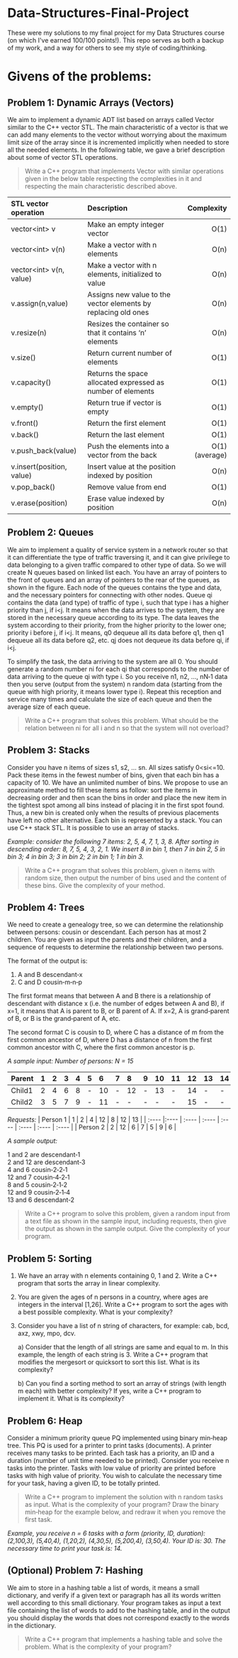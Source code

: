 # Data-Structures-Final-Project
These were my solutions to my final project for my Data Structures course (on which I've earned 100/100 points!). This repo serves as both a backup of my work, and a way for others to see my style of coding/thinking.

# Givens of the problems:

## Problem 1: Dynamic Arrays (Vectors)
We aim to implement a dynamic ADT list based on arrays called Vector similar to the C++ vector STL. The
main characteristic of a vector is that we can add many elements to the vector without worrying about
the maximum limit size of the array since it is incremented implicitly when needed to store all the needed
elements. In the following table, we gave a brief description about some of vector STL operations.
>Write a C++ program that implements Vector with similar operations given in the below table
respecting the complexities in it and respecting the main characteristic described above.

| STL vector operation     | Description                                                       | Complexity |
| :------------            |:---------------                                                   | -----:|
| vector\<int\> v          | Make an empty integer vector                                      | O(1) |
| vector\<int\> v(n)       | Make a vector with n elements                                     | O(n) |
| vector\<int\> v(n, value)| Make a vector with n elements, initialized to value               | O(n) |
| v.assign(n,value)        | Assigns new value to the vector elements by replacing old ones    | O(n) |
| v.resize(n)              | Resizes the container so that it contains ‘n’ elements            | O(n) |
| v.size()                 | Return current number of elements                                 | O(1) |
| v.capacity()             | Returns the space allocated expressed as number of elements       | O(1) |
| v.empty()                | Return true if vector is empty                                    | O(1) |
| v.front()                | Return the first element                                          | O(1) |
| v.back()                 | Return the last element                                           | O(1) |
| v.push_back(value)       | Push the elements into a vector from the back                     | O(1) (average) |
| v.insert(position, value)| Insert value at the position indexed by position                  | O(n) |
| v.pop_back()             | Remove value from end                                             | O(1) |
| v.erase(position)        | Erase value indexed by position                                   | O(n) |

## Problem 2: Queues

We aim to implement a quality of service system in a network router so that it can differentiate the type
of traffic traversing it, and it can give privilege to data belonging to a given traffic compared to other type
of data. So we will create N queues based on linked list each. You have an array of pointers to the front of
queues and an array of pointers to the rear of the queues, as shown in the figure. Each node of the queues
contains the type and data, and the necessary pointers for connecting with other nodes. Queue qi contains 
the data (and type) of traffic of type i, such that type i has a higher priority than j, if i<j. 
It means when the data arrives to the system, they are stored in the necessary queue according to its type. 
The data leaves the system according to their priority, from the higher priority to the lower one; priority i before j, if i<j. 
It means, q0 dequeue all its data before q1, then q1 dequeue all its data before q2, etc. 
qj does not dequeue its data before qi, if i<j.

To simplify the task, the data arriving to the system are all 0. You should generate a random number ni
for each qi that corresponds to the number of data arriving to the queue qi with type i. So you receive n1,
n2, …, nN‐1 data then you serve (output from the system) n random data (starting from the queue with high
priority, it means lower type i). Repeat this reception and service many times and calculate the size of
each queue and then the average size of each queue.
> Write a C++ program that solves this problem. What should be the relation between ni for all i
and n so that the system will not overload?

## Problem 3: Stacks

Consider you have n items of sizes s1, s2, … sn. All sizes satisfy 0<si<=10. Pack these items in the fewest number of
bins, given that each bin has a capacity of 10. We have an unlimited number of bins. We propose to use an
approximate method to fill these items as follow: sort the items in decreasing order and then scan the bins in order
and place the new item in the tightest spot among all bins instead of placing it in the first spot found. 
Thus, a new bin is created only when the results of previous placements have left no other alternative. 
Each bin is represented by a stack. You can use C++ stack STL. It is possible to use an array of stacks.

*Example: consider the following 7 items: 2, 5, 4, 7, 1, 3, 8. After sorting in descending order: 8, 7, 5, 4, 3,
2, 1. We insert 8 in bin 1, then 7 in bin 2, 5 in bin 3; 4 in bin 3; 3 in bin 2; 2 in bin 1; 1 in bin 3.*

> Write a C++ program that solves this problem, given n items with random size, then output the
number of bins used and the content of these bins. Give the complexity of your method.

## Problem 4: Trees

We need to create a genealogy tree, so we can determine the relationship between persons: cousin or
descendant. Each person has at most 2 children. You are given as input the parents and their children,
and a sequence of requests to determine the relationship between two persons. 

The format of the output is:
1. A and B descendant‐x
2. C and D cousin‐m‐n‐p

The first format means that between A and B there is a relationship of descendant with distance x 
(i.e. the number of edges between A and B), if x=1, it means that A is parent to B, or B parent of A. 
If x=2, A is grand‐parent of B, or B is the grand‐parent of A, etc. 

The second format C is cousin to D, where C has a distance of m from the first common ancestor of D, 
where D has a distance of n from the first common ancestor with C, where the first common ancestor is p.

*A sample input:
Number of persons: N = 15*

| Parent | 1 | 2 | 3 | 4 | 5 | 6 | 7 | 8 | 9 | 10 | 11 | 12 | 13 | 14 | 15 |
| :---- |:---- | :---- | :---- | :---- | :---- | :---- | :---- | :---- | :---- | :---- | :---- | :---- | :---- | :---- | :---- |
| Child1 | 2 | 4 | 6 | 8 | - | 10 | - | 12 | - | 13 | - | 14 | - | - | - |
| Child2 | 3 | 5 | 7 | 9 | - | 11 | - | - | - | - | - | 15 | - | - | - |

*Requests:*
| Person 1 | 1 | 2 | 4 | 12 | 8 | 12 | 13 |
| :---- |:---- | :---- | :---- | :---- | :---- | :---- | :---- |
| Person 2 | 2 | 12 | 6 | 7 | 5 | 9 | 6 |

*A sample output:*

1 and 2 are descendant‐1      
2 and 12 are descendant‐3     
4 and 6 cousin‐2‐2‐1      
12 and 7 cousin‐4‐2‐1     
8 and 5 cousin‐2‐1‐2      
12 and 9 cousin‐2‐1‐4     
13 and 6 descendant‐2     

>Write a C++ program to solve this problem, given a random input from a text file as shown in the
sample input, including requests, then give the output as shown in the sample output. Give the
complexity of your program.

## Problem 5: Sorting

1) We have an array with n elements containing 0, 1 and 2. Write a C++ program that sorts the array
in linear complexity.
2) You are given the ages of n persons in a country, where ages are integers in the interval [1,26].
Write a C++ program to sort the ages with a best possible complexity. What is your complexity?
3) Consider you have a list of n string of characters, for example: cab, bcd, axz, xwy, mpo, dcv.

    a) Consider that the length of all strings are same and equal to m. In this example, the length
of each string is 3. Write a C++ program that modifies the mergesort or quicksort to sort
this list. What is its complexity?

    b) Can you find a sorting method to sort an array of strings (with length m each) with better
complexity? If yes, write a C++ program to implement it. What is its complexity?

## Problem 6: Heap

Consider a minimum priority queue PQ implemented using binary min‐heap tree. This PQ is used for a
printer to print tasks (documents). A printer receives many tasks to be printed. Each task has a priority,
an ID and a duration (number of unit time needed to be printed). Consider you receive n tasks into the
printer. Tasks with low value of priority are printed before tasks with high value of priority. You wish to
calculate the necessary time for your task, having a given ID, to be totally printed.

> Write a C++ program to implement the solution with n random tasks as input. What is the
complexity of your program? Draw the binary min‐heap for the example below, and redraw it
when you remove the first task.

*Example, you receive n = 6 tasks with a form (priority, ID, duration): (2,100,3), (5,40,4), (1,20,2), (4,30,5),
(5,200,4), (3,50,4). Your ID is: 30. The necessary time to print your task is: 14.*

## (Optional) Problem 7: Hashing 

We aim to store in a hashing table a list of words, it means a small dictionary, and verify if a given text or
paragraph has all its words written well according to this small dictionary. Your program takes as input a
text file containing the list of words to add to the hashing table, and in the output you should display the
words that does not correspond exactly to the words in the dictionary.
> Write a C++ program that implements a hashing table and solve the problem. What is the
complexity of your program?
